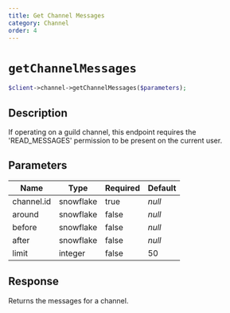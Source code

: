 ```yaml
---
title: Get Channel Messages
category: Channel
order: 4
---
```


# `getChannelMessages`

```php
$client->channel->getChannelMessages($parameters);
```

## Description

If operating on a guild channel, this endpoint requires the &#039;READ_MESSAGES&#039; permission to be present on the current user.

## Parameters


Name | Type | Required | Default
--- | --- | --- | ---
channel.id | snowflake | true | *null*
around | snowflake | false | *null*
before | snowflake | false | *null*
after | snowflake | false | *null*
limit | integer | false | 50

## Response

Returns the messages for a channel.

